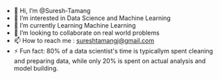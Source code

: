 - 👋 Hi, I’m @Suresh-Tamang
- 👀 I’m interested in Data Science and Machine Learning
- 🌱 I’m currently Learning Machine Learning
- 💞️ I’m looking to collaborate on real world problems
- 📫 How to reach me : sureshtamangj@gmail.com
- ⚡ Fun fact: 80% of a data scientist's time is typicallym spent cleaning and preparing data,
                while only 20% is spent on actual analysis and model building.

<!---
Suresh-Tamang/Suresh-Tamang is a ✨ special ✨ repository because its `README.md` (this file) appears on your GitHub profile.
You can click the Preview link to take a look at your changes.
--->
